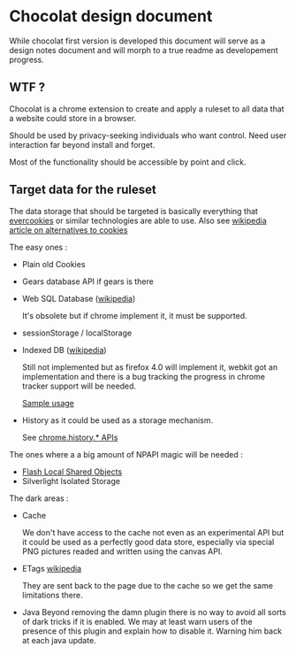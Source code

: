 Chocolat design document
========================

While chocolat first version is developed this document will serve as a design
notes document and will morph to a true readme as developement progress.

WTF ?
-----

Chocolat is a chrome extension to create and apply a ruleset to all data that
a website could store in a browser.

Should be used by privacy-seeking individuals who want control. Need user
interaction far beyond install and forget.

Most of the functionality should be accessible by point and click.

Target data for the ruleset
---------------------------

The data storage that should be targeted is basically everything that
[evercookies](http://samy.pl/evercookie/) or similar technologies are able to
use. Also see [wikipedia article on alternatives to cookies](http://en.wikipedia.org/wiki/HTTP_cookie#Alternatives%20to%20cookies)

The easy ones :

* Plain old Cookies
* Gears database API if gears is there
* Web SQL Database ([wikipedia](http://en.wikipedia.org/wiki/Web_SQL_Database))

    It's obsolete but if chrome implement it, it must be supported.

* sessionStorage / localStorage
* Indexed DB ([wikipedia](http://en.wikipedia.org/wiki/Indexed_Database_API))
    
	Still not implemented but as firefox 4.0 will implement it, webkit got an
    implementation and there is a bug tracking the progress in chrome tracker
    support will be needed.

    [Sample usage](http://oakleafblog.blogspot.com/2010/12/testing-indexeddb-with-trial-tool-web.html)

* History as it could be used as a storage mechanism.

    See [chrome.history.* APIs](http://code.google.com/chrome/extensions/history.html)

The ones where a a big amount of NPAPI magic will be needed :

* [Flash Local Shared Objects](http://en.wikipedia.org/wiki/Local_Shared_Object)
* Silverlight Isolated Storage

The dark areas :

* Cache

    We don't have access to the cache not even as an experimental API but it
    could be used as a perfectly good data store, especially via special PNG
    pictures readed and written using the canvas API.

* ETags [wikipedia](http://en.wikipedia.org/wiki/HTTP_ETag)
  
    They are sent back to the page due to the cache so we get the same
    limitations there.

* Java
    Beyond removing the damn plugin there is no way to avoid all sorts of dark
    tricks if it is enabled. We may at least warn users of the presence of this
    plugin and explain how to disable it. Warning him back at each java update.
